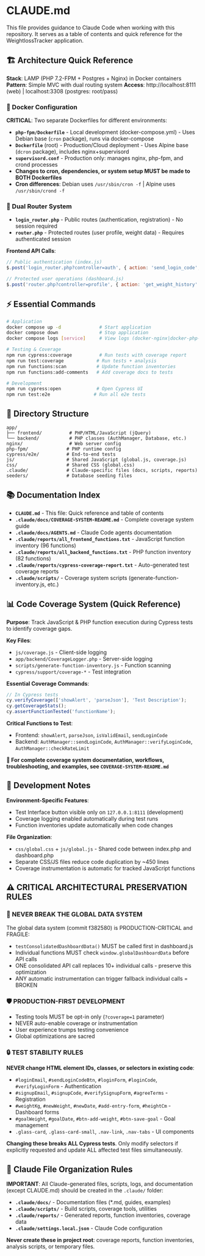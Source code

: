 # CLAUDE.md

This file provides guidance to Claude Code when working with this repository. It serves as a table of contents and quick reference for the WeightlossTracker application.

## 🏗️ Architecture Quick Reference

**Stack**: LAMP (PHP 7.2-FPM + Postgres + Nginx) in Docker containers
**Pattern**: Simple MVC with dual routing system
**Access**: http://localhost:8111 (web) | localhost:3308 (postgres: root/pass)

### 🐳 Docker Configuration
**CRITICAL**: Two separate Dockerfiles for different environments:
- **`php-fpm/Dockerfile`** - Local development (docker-compose.yml) - Uses Debian base (`cron` package), runs via docker-compose
- **`Dockerfile`** (root) - Production/Cloud deployment - Uses Alpine base (`dcron` package), includes nginx+supervisord
- **`supervisord.conf`** - Production only: manages nginx, php-fpm, and crond processes
- **Changes to cron, dependencies, or system setup MUST be made to BOTH Dockerfiles**
- **Cron differences**: Debian uses `/usr/sbin/cron -f` | Alpine uses `/usr/sbin/crond -f`

### 🔀 Dual Router System
- **`login_router.php`** - Public routes (authentication, registration) - No session required
- **`router.php`** - Protected routes (user profile, weight data) - Requires authenticated session

**Frontend API Calls**:
```javascript
// Public authentication (index.js)
$.post('login_router.php?controller=auth', { action: 'send_login_code', email: email })

// Protected user operations (dashboard.js)  
$.post('router.php?controller=profile', { action: 'get_weight_history' })
```

## ⚡ Essential Commands

```bash
# Application
docker compose up -d              # Start application
docker compose down               # Stop application
docker compose logs [service]     # View logs (docker-nginx|docker-php-fpm|postgres)

# Testing & Coverage
npm run cypress:coverage          # Run tests with coverage report
npm run test:coverage            # Run tests + analysis
npm run functions:scan           # Update function inventories
npm run functions:add-comments   # Add coverage docs to tests

# Development
npm run cypress:open             # Open Cypress UI
npm run test:e2e                # Run all e2e tests
```

## 📁 Directory Structure

```
app/
├── frontend/          # PHP/HTML/JavaScript (jQuery)
└── backend/           # PHP classes (AuthManager, Database, etc.)
nginx/                 # Web server config
php-fpm/              # PHP runtime config  
cypress/e2e/          # End-to-end tests
js/                   # Shared JavaScript (global.js, coverage.js)
css/                  # Shared CSS (global.css)
.claude/              # Claude-specific files (docs, scripts, reports)
seeders/              # Database seeding files
```

## 📚 Documentation Index

- **`CLAUDE.md`** - This file: Quick reference and table of contents
- **`.claude/docs/COVERAGE-SYSTEM-README.md`** - Complete coverage system guide
- **`.claude/docs/AGENTS.md`** - Claude Code agents documentation
- **`.claude/reports/all_frontend_functions.txt`** - JavaScript function inventory (96 functions)  
- **`.claude/reports/all_backend_functions.txt`** - PHP function inventory (82 functions)
- **`.claude/reports/cypress-coverage-report.txt`** - Auto-generated test coverage reports
- **`.claude/scripts/`** - Coverage system scripts (generate-function-inventory.js, etc.)

## 📊 Code Coverage System (Quick Reference)

**Purpose**: Track JavaScript & PHP function execution during Cypress tests to identify coverage gaps.

**Key Files**: 
- `js/coverage.js` - Client-side logging
- `app/backend/CoverageLogger.php` - Server-side logging  
- `scripts/generate-function-inventory.js` - Function scanning
- `cypress/support/coverage-*` - Test integration

**Essential Coverage Commands**:
```javascript
// In Cypress tests
cy.verifyCoverage(['showAlert', 'parseJson'], 'Test Description');
cy.getCoverageStats();
cy.assertFunctionTested('functionName');
```

**Critical Functions to Test**:
- Frontend: `showAlert`, `parseJson`, `isValidEmail`, `sendLoginCode`
- Backend: `AuthManager::sendLoginCode`, `AuthManager::verifyLoginCode`, `AuthManager::checkRateLimit`

**📖 For complete coverage system documentation, workflows, troubleshooting, and examples, see `COVERAGE-SYSTEM-README.md`**

## 🔧 Development Notes

**Environment-Specific Features**:
- Test Interface button visible only on `127.0.0.1:8111` (development)
- Coverage logging enabled automatically during test runs
- Function inventories update automatically when code changes

**File Organization**:
- `css/global.css` + `js/global.js` - Shared code between index.php and dashboard.php
- Separate CSS/JS files reduce code duplication by ~450 lines
- Coverage instrumentation is automatic for tracked JavaScript functions

## ⚠️ CRITICAL ARCHITECTURAL PRESERVATION RULES

### **🚨 NEVER BREAK THE GLOBAL DATA SYSTEM**
The global data system (commit f382580) is PRODUCTION-CRITICAL and FRAGILE:
- `testConsolidatedDashboardData()` MUST be called first in dashboard.js
- Individual functions MUST check `window.globalDashboardData` before API calls
- ONE consolidated API call replaces 10+ individual calls - preserve this optimization
- ANY automatic instrumentation can trigger fallback individual calls = BROKEN

### **🛡️ PRODUCTION-FIRST DEVELOPMENT**
- Testing tools MUST be opt-in only (`?coverage=1` parameter)
- NEVER auto-enable coverage or instrumentation
- User experience trumps testing convenience
- Global optimizations are sacred

### **🔒 TEST STABILITY RULES**
**NEVER change HTML element IDs, classes, or selectors in existing code**:
- `#loginEmail`, `#sendLoginCodeBtn`, `#loginForm`, `#loginCode`, `#verifyLoginForm` - Authentication
- `#signupEmail`, `#signupCode`, `#verifySignupForm`, `#agreeTerms` - Registration
- `#weightKg`, `#newWeight`, `#newDate`, `#add-entry-form`, `#heightCm` - Dashboard forms
- `#goalWeight`, `#goalDate`, `#btn-add-weight`, `#btn-save-goal` - Goal management
- `.glass-card`, `.glass-card-small`, `.nav-link`, `.nav-tabs` - UI components

**Changing these breaks ALL Cypress tests**. Only modify selectors if explicitly requested and update ALL affected test files simultaneously.

## 📂 Claude File Organization Rules

**IMPORTANT**: All Claude-generated files, scripts, logs, and documentation (except CLAUDE.md) should be created in the `.claude/` folder:

- **`.claude/docs/`** - Documentation files (*.md, guides, examples)
- **`.claude/scripts/`** - Build scripts, coverage tools, utilities  
- **`.claude/reports/`** - Generated reports, function inventories, coverage data
- **`.claude/settings.local.json`** - Claude Code configuration

**Never create these in project root**: coverage reports, function inventories, analysis scripts, or temporary files.